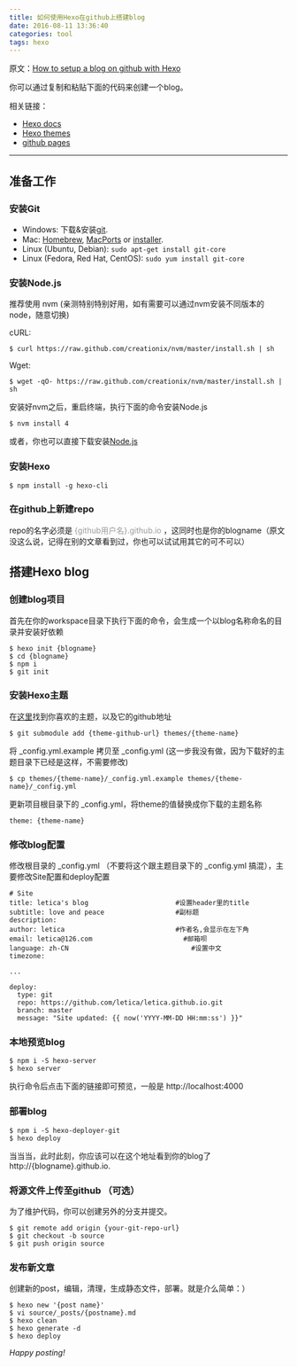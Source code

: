 ```yaml
---
title: 如何使用Hexo在github上搭建blog
date: 2016-08-11 13:36:40
categories: tool
tags: hexo
---
```


原文：[How to setup a blog on github with Hexo](http://zirho.github.io/2016/06/04/hexo/)

你可以通过复制和粘贴下面的代码来创建一个blog。

相关链接：

- [Hexo docs](https://hexo.io/docs/)
- [Hexo themes](https://hexo.io/themes/)
- [github pages](https://pages.github.com/)


<!-- more -->


-----


## 准备工作

### 安装Git

- Windows: 下载&安装[git](https://git-scm.com/download/win).
- Mac: [Homebrew](http://brew.sh/), [MacPorts](http://www.macports.org/) or [installer](http://sourceforge.net/projects/git-osx-installer/).
- Linux (Ubuntu, Debian): `sudo apt-get install git-core`
- Linux (Fedora, Red Hat, CentOS): `sudo yum install git-core`


### 安装Node.js

推荐使用 nvm (亲测特别特别好用，如有需要可以通过nvm安装不同版本的node，随意切换)

cURL:

```
$ curl https://raw.github.com/creationix/nvm/master/install.sh | sh
```

Wget:

```
$ wget -qO- https://raw.github.com/creationix/nvm/master/install.sh | sh
```

安装好nvm之后，重启终端，执行下面的命令安装Node.js

```
$ nvm install 4
```

或者，你也可以直接下载安装[Node.js](http://nodejs.cn/)


### 安装Hexo

```shell
$ npm install -g hexo-cli
```


### 在github上新建repo

repo的名字必须是 <span style="color: #999;">{github用户名}.github.io</span> ，这同时也是你的blogname（原文没这么说，记得在别的文章看到过，你也可以试试用其它的可不可以）



## 搭建Hexo blog

### 创建blog项目

首先在你的workspace目录下执行下面的命令，会生成一个以blog名称命名的目录并安装好依赖

```shell
$ hexo init {blogname}
$ cd {blogname}
$ npm i
$ git init
```

### 安装Hexo主题

在[这里](https://hexo.io/themes/)找到你喜欢的主题，以及它的github地址

```
$ git submodule add {theme-github-url} themes/{theme-name}
```

将 _config.yml.example 拷贝至 _config.yml (这一步我没有做，因为下载好的主题目录下已经是这样，不需要修改)

```
$ cp themes/{theme-name}/_config.yml.example themes/{theme-name}/_config.yml
```

更新项目根目录下的 _config.yml，将theme的值替换成你下载的主题名称

```
theme: {theme-name}
```


### 修改blog配置

修改根目录的 _config.yml （不要将这个跟主题目录下的 _config.yml 搞混），主要修改Site配置和deploy配置

```
# Site
title: letica's blog                      #设置header里的title
subtitle: love and peace                  #副标题
description: 
author: letica                            #作者名,会显示在左下角
email: letica@126.com                       #邮箱呗
language: zh-CN                               #设置中文
timezone:

...

deploy:
  type: git
  repo: https://github.com/letica/letica.github.io.git
  branch: master
  message: "Site updated: {{ now('YYYY-MM-DD HH:mm:ss') }}"

```


### 本地预览blog

```
$ npm i -S hexo-server
$ hexo server
```
执行命令后点击下面的链接即可预览，一般是 http://localhost:4000


### 部署blog

```
$ npm i -S hexo-deployer-git
$ hexo deploy
```

当当当，此时此刻，你应该可以在这个地址看到你的blog了 http://{blogname}.github.io.


### 将源文件上传至github （可选）

为了维护代码，你可以创建另外的分支并提交。

```
$ git remote add origin {your-git-repo-url}
$ git checkout -b source 
$ git push origin source
```


### 发布新文章

创建新的post，编辑，清理，生成静态文件，部署。就是介么简单：）

```
$ hexo new '{post name}'
$ vi source/_posts/{postname}.md
$ hexo clean
$ hexo generate -d
$ hexo deploy
```


*Happy posting!*

